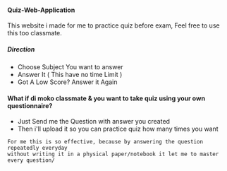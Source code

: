 #### Quiz-Web-Application
This website i made for me to practice quiz before exam, Feel free to use this too classmate.


##### Direction
* Choose Subject You want to answer
* Answer It ( This have no time Limit )
* Got A Low Score? Answer it Again


#### What if di moko classmate & you want to take quiz using your own questionnaire?
* Just Send me the Question with answer you created
* Then i'll upload it so you can practice quiz how many times you want

```
For me this is so effective, because by answering the question repeatedly everyday
without writing it in a physical paper/notebook it let me to master every question/
```
